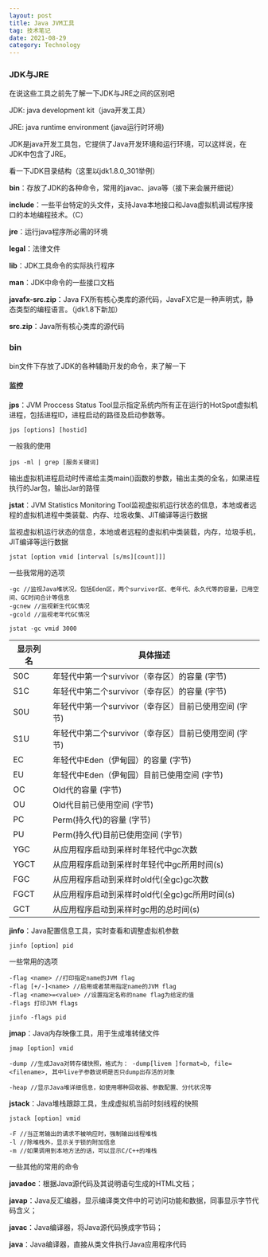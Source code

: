 ```yaml
---
layout: post
title: Java JVM工具
tag: 技术笔记
date: 2021-08-29
category: Technology
---
```


### JDK与JRE

在说这些工具之前先了解一下JDK与JRE之间的区别吧

JDK: java development kit（java开发工具）

JRE: java runtime environment (java运行时环境)

JDK是java开发工具包，它提供了Java开发环境和运行环境，可以这样说，在JDK中包含了JRE。



看一下JDK目录结构（这里以jdk1.8.0_301举例）

**bin**：存放了JDK的各种命令，常用的javac、java等（接下来会展开细说）

**include**：一些平台特定的头文件，支持Java本地接口和Java虚拟机调试程序接口的本地编程技术。（C）

**jre**：运行java程序所必需的环境

**legal**：法律文件

**lib**：JDK工具命令的实际执行程序

**man**：JDK中命令的一些接口文档

**javafx-src.zip**：Java FX所有核心类库的源代码，JavaFX它是一种声明式，静态类型的编程语言。（jdk1.8下新加）

**src.zip**：Java所有核心类库的源代码



### bin

bin文件下存放了JDK的各种辅助开发的命令，来了解一下

#### 监控

**jps**：JVM Proccess Status Tool显示指定系统内所有正在运行的HotSpot虚拟机进程，包括进程ID，进程启动的路径及启动参数等。

```shell
jps [options] [hostid]
```

一般我的使用

```shell
jps -ml | grep [服务关键词]
```

输出虚拟机进程启动时传递给主类main()函数的参数，输出主类的全名，如果进程执行的Jar包，输出Jar的路径

**jstat**：JVM Statistics Monitoring Tool监视虚拟机运行状态的信息，本地或者远程的虚拟机进程中类装载、内存、垃圾收集、JIT编译等运行数据

监视虚拟机运行状态的信息，本地或者远程的虚拟机中类装载，内存，垃圾手机，JIT编译等运行数据

```shell
jstat [option vmid [interval [s/ms][count]]]
```

一些我常用的选项

```shell
-gc //监视Java堆状况，包括Eden区，两个survivor区、老年代、永久代等的容量，已用空间、GC时间合计等信息
-gcnew //监视新生代GC情况
-gcold //监视老年代GC情况

jstat -gc vmid 3000
```
| 显示列名 | 具体描述                                              |
| -------- | ----------------------------------------------------- |
| S0C      | 年轻代中第一个survivor（幸存区）的容量 (字节)         |
| S1C      | 年轻代中第二个survivor（幸存区）的容量 (字节)         |
| S0U      | 年轻代中第一个survivor（幸存区）目前已使用空间 (字节) |
| S1U      | 年轻代中第二个survivor（幸存区）目前已使用空间 (字节) |
| EC       | 年轻代中Eden（伊甸园）的容量 (字节)                   |
| EU       | 年轻代中Eden（伊甸园）目前已使用空间 (字节)           |
| OC       | Old代的容量 (字节)                                    |
| OU       | Old代目前已使用空间 (字节)                            |
| PC       | Perm(持久代)的容量 (字节)                             |
| PU       | Perm(持久代)目前已使用空间 (字节)                     |
| YGC      | 从应用程序启动到采样时年轻代中gc次数                  |
| YGCT     | 从应用程序启动到采样时年轻代中gc所用时间(s)           |
| FGC      | 从应用程序启动到采样时old代(全gc)gc次数               |
| FGCT     | 从应用程序启动到采样时old代(全gc)gc所用时间(s)        |
| GCT      | 从应用程序启动到采样时gc用的总时间(s)                 |



**jinfo**：Java配置信息工具，实时查看和调整虚拟机参数

```shell
jinfo [option] pid
```

一些常用的选项

```shell
-flag <name> //打印指定name的JVM flag
-flag [+/-]<name> //启用或者禁用指定name的JVM flag
-flag <name>=<value> //设置指定名称的name flag为给定的值
-flags 打印JVM flags

jinfo -flags pid
```



**jmap**：Java内存映像工具，用于生成堆转储文件

```
jmap [option] vmid
```



```shell
-dump //生成Java对转存储快照，格式为： -dump[livem ]format=b, file=<filename>, 其中live子参数说明是否只dump出存活的对象

-heap //显示Java堆详细信息，如使用哪种回收器、参数配置、分代状况等
```



**jstack**：Java堆栈跟踪工具，生成虚拟机当前时刻线程的快照

```shell
jstack [option] vmid
```



```shell
-F //当正常输出的请求不被响应时，强制输出线程堆栈
-l //除堆栈外，显示关于锁的附加信息
-m //如果调用到本地方法的话，可以显示C/C++的堆栈
```

一些其他的常用的命令

**javadoc**：根据Java源代码及其说明语句生成的HTML文档；

**javap**：Java反汇编器，显示编译类文件中的可访问功能和数据，同事显示字节代码含义；

**javac**：Java编译器，将Java源代码换成字节码；

**java**：Java编译器，直接从类文件执行Java应用程序代码


